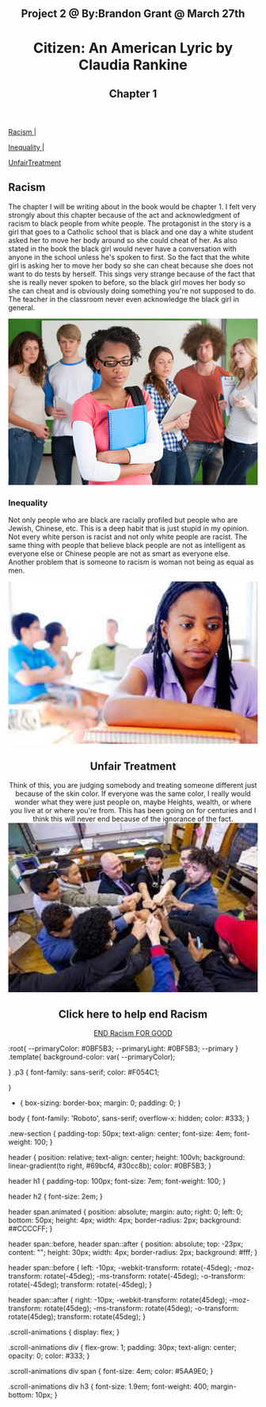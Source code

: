 <!DOCTYPE html>
<html lang="en" dir="ltr">
  <head>
    <meta charset="utf-8">
    <title></title>
    <link rel="stylesheet" href="index.css">
    <title>Home</title>
  </head>
  <body>
    <h2 class="template"><footer align="center">Project 2 @ By:Brandon Grant @ March 27th</footer>
</h2>
  </body>
<header>
  <h1>Citizen: An American Lyric by Claudia Rankine</h1>
  <h2 class="animated bounceInDown">Chapter 1</h2>
  <span class="animated bounce"></span>
</header>
<h1 id="Inequality"> </h1>
<h2 id="Unfair Treatment"> </h2>

<h1 id="Racism"> </h1>
<nav>
  <a href="#Racism"> Racism </a>
  <a> | </a>

  <a href="#Inequality"> Inequality </a>
  <a> | </a>

  <a href="#UnfairTreatment"> UnfairTreatment </a>

</nav>


<h2 class="new-section">Racism</h2>
<p>The chapter I will be writing about in the book would be chapter 1. I felt very strongly about this chapter because of the act and acknowledgment of racism to black people from white people. The protagonist in the story is a girl that goes to a Catholic school that is black and one day a white student asked her to move her body around so she could cheat of her. As also stated in the book the black girl would never have a conversation with anyone in the school unless he's spoken to first. So the fact that the white girl is asking her to move her body so she can cheat because she does not want to do tests by herself. This sings very strange because of the fact that she is really never spoken to before, so the black girl moves her body so she can cheat and is obviously doing something you're not supposed to do. The teacher in the classroom never even acknowledge the black girl in general. </p>
<center>
<img src="rac.jpeg" alt="pp">
</center>
<div class="scroll-animations">
  </div>
<body>


<h3 class="new-section">Inequality</h3>
<p>Not only people who are black are racially profiled but people who are Jewish, Chinese, etc. This is a deep habit that is just stupid in my opinion. Not every white person is racist and not only white people are racist. The same thing with people that believe black people are not as intelligent as everyone else or Chinese people are not as smart as
everyone else. Another problem that is someone to racism is woman not being as equal as men.</p>
<center>

<img src="rac1.jpeg" alt="rac" width="600px">
</center>




<center>

<h2 class="new-section">Unfair Treatment</h2>

<p3>Think of this, you are judging somebody and treating someone different just because of the skin color. If everyone was the same color, I really would wonder what they were just people on, maybe Heights, wealth, or where you live at or where you're from. This has been going on for centuries and I think this will never end because of the ignorance of the fact.</p3>
<img src="rac3.jpg" alt="rac" width="600px">


</center>












<center>
<h2 id="#contact">Click here to help end Racism</h2>

<p><a href="https://www.un.org/en/fight-racism"target="_blank">END Racism FOR GOOD</a></p>
</body>


</center>

  </html>

:root{
  --primaryColor: #0BF5B3;
  --primaryLight: #0BF5B3;
  --primary
}
.template{
  background-color: var( --primaryColor);


}
.p3 {
font-family: sans-serif;
color: #F054C1;


}
* {
  box-sizing: border-box;
  margin: 0;
  padding: 0;
}

body {
  font-family: 'Roboto', sans-serif;
  overflow-x: hidden;
  color: #333;
}

.new-section {
  padding-top: 50px;
  text-align: center;
  font-size: 4em;
  font-weight: 100;
}


header {
  position: relative;
  text-align: center;
  height: 100vh;
  background: linear-gradient(to right, #69bcf4, #30cc8b);
  color: #0BF5B3;
}

header h1 {
  padding-top: 100px;
  font-size: 7em;
  font-weight: 100;
}

header h2 {
  font-size: 2em;
}

header span.animated {
  position: absolute;
  margin: auto;
  right: 0;
  left: 0;
  bottom: 50px;
  height: 4px;
  width: 4px;
  border-radius: 2px;
  background: ##CCCCFF;
}

header span::before,
header span::after {
  position: absolute;
  top: -23px;
  content: "";
  height: 30px;
  width: 4px;
  border-radius: 2px;
  background: #fff;
}

header span::before {
  left: -10px;
  -webkit-transform: rotate(-45deg);
  -moz-transform:    rotate(-45deg);
  -ms-transform:     rotate(-45deg);
  -o-transform:      rotate(-45deg);
  transform:         rotate(-45deg);
}

header span::after {
  right: -10px;
  -webkit-transform: rotate(45deg);
  -moz-transform:    rotate(45deg);
  -ms-transform:     rotate(45deg);
  -o-transform:      rotate(45deg);
  transform:         rotate(45deg);
}


.scroll-animations {
  display: flex;
}

.scroll-animations div {
  flex-grow: 1;
  padding: 30px;
  text-align: center;
  opacity: 0;
  color: #333;
}

.scroll-animations div span {
  font-size: 4em;
  color: #5AA9E0;
}

.scroll-animations div h3 {
  font-size: 1.9em;
  font-weight: 400;
  margin-bottom: 10px;
}
